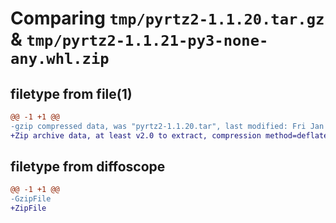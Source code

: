 # Comparing `tmp/pyrtz2-1.1.20.tar.gz` & `tmp/pyrtz2-1.1.21-py3-none-any.whl.zip`

## filetype from file(1)

```diff
@@ -1 +1 @@
-gzip compressed data, was "pyrtz2-1.1.20.tar", last modified: Fri Jan  1 00:00:00 2016, max compression
+Zip archive data, at least v2.0 to extract, compression method=deflate
```

## filetype from diffoscope

```diff
@@ -1 +1 @@
-GzipFile
+ZipFile
```

